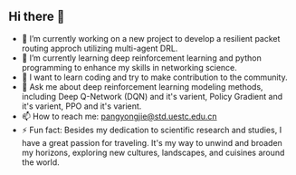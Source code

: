 ## Hi there 👋

<!--
**xxxgodon/xxxgodon** is a ✨ _special_ ✨ repository because its `README.md` (this file) appears on your GitHub profile.

Here are some ideas to get you started:

- 🔭 I’m currently working on ...
- 🌱 I’m currently learning ...
- 👯 I’m looking to collaborate on ...
- 🤔 I’m looking for help with ...
- 💬 Ask me about ...
- 📫 How to reach me: ...
- 😄 Pronouns: ...
- ⚡ Fun fact: ...
-->
- 🔭 I’m currently working on a new project to develop a resilient packet routing approch utilizing multi-agent DRL.
- 🌱 I’m currently learning deep reinforcement learning and python programming to enhance my skills in networking science.
- 👯 I want to learn coding and try to make contribution to the community.
- 💬 Ask me about deep reinforcement learning modeling methods, including Deep Q-Network (DQN) and it's varient, Policy Gradient and it's varient, PPO and it's varient.
- 📫 How to reach me: pangyongjie@std.uestc.edu.cn
- ⚡ Fun fact: Besides my dedication to scientific research and studies, I have a great passion for traveling. It's my way to unwind and broaden my horizons, exploring new cultures, landscapes, and cuisines around the world.
